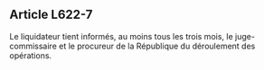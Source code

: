 Article L622-7
----
Le liquidateur tient informés, au moins tous les trois mois, le juge-commissaire
et le procureur de la République du déroulement des opérations.
